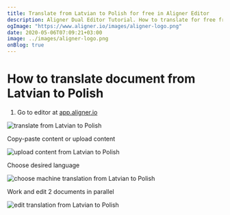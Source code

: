 ```yaml
---
title: Translate from Latvian to Polish for free in Aligner Editor
description: Aligner Dual Editor Tutorial. How to translate for free from Latvian to Polish. Aligner is multilingual document management platform. 
ogImage: "https://www.aligner.io/images/aligner-logo.png"
date: 2020-05-06T07:09:21+03:00
image: ../images/aligner-logo.png
onBlog: true
---
```


# How to translate document from Latvian to Polish

1. Go to editor at [app.aligner.io](https://app.aligner.io "Aligner App web page")

![translate from Latvian to Polish](../aligner-blank-editor.png "translate from Latvian to Polish")

Copy-paste content or upload content

![upload content from Latvian to Polish](../aligner-uploaded-document.png "upload content from Latvian to Polish")

Choose desired language

![choose machine translation from Latvian to Polish](../aligner-language-dropdown.png "choose machine translation from Latvian to Polish")

Work and edit 2 documents in parallel

![edit translation from Latvian to Polish](../aligner-double-sitded-editor.png "edit translation from Latvian to Polish")

